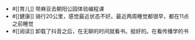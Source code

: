 - #[[育儿]] 带麻豆去朝阳公园体验编程课
- #[[健康]] 骑行20公里，感觉最近状态不好。最近两周睡觉都很早，都在11点之前睡觉
- #[[阅读]] 卸载了抖音之后，在无聊的时间就看书。挺好的。在看传播学的书
